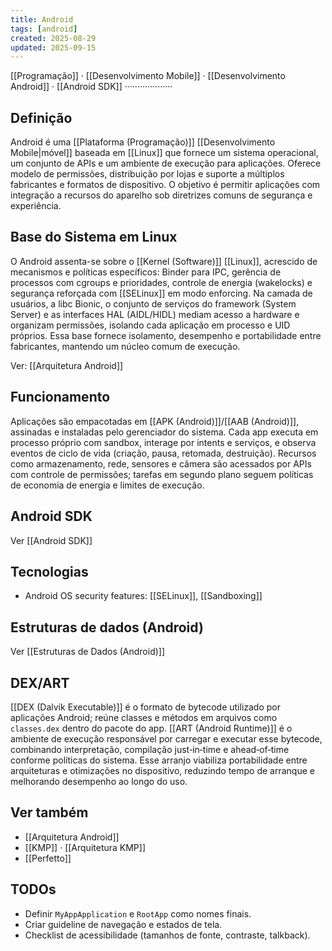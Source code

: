 ```yaml
---
title: Android
tags: [android]
created: 2025-08-29
updated: 2025-09-15
---
```

[[Programação]] · [[Desenvolvimento Mobile]] · [[Desenvolvimento Android]] · [[Android SDK]] ···················

## Definição

Android é uma [[Plataforma (Programação)]] [[Desenvolvimento Mobile|móvel]] baseada em [[Linux]] que fornece um sistema operacional, um conjunto de APIs e um ambiente de execução para aplicações. Oferece modelo de permissões, distribuição por lojas e suporte a múltiplos fabricantes e formatos de dispositivo. O objetivo é permitir aplicações com integração a recursos do aparelho sob diretrizes comuns de segurança e experiência.

## Base do Sistema em Linux

O Android assenta-se sobre o [[Kernel (Software)]] [[Linux]], acrescido de mecanismos e políticas específicos: Binder para IPC, gerência de processos com cgroups e prioridades, controle de energia (wakelocks) e segurança reforçada com [[SELinux]] em modo enforcing. Na camada de usuários, a libc Bionic, o conjunto de serviços do framework (System Server) e as interfaces HAL (AIDL/HIDL) mediam acesso a hardware e organizam permissões, isolando cada aplicação em processo e UID próprios. Essa base fornece isolamento, desempenho e portabilidade entre fabricantes, mantendo um núcleo comum de execução.

Ver: [[Arquitetura Android]]

## Funcionamento

Aplicações são empacotadas em [[APK (Android)]]/[[AAB (Android)]], assinadas e instaladas pelo gerenciador do sistema. Cada app executa em processo próprio com sandbox, interage por intents e serviços, e observa eventos de ciclo de vida (criação, pausa, retomada, destruição). Recursos como armazenamento, rede, sensores e câmera são acessados por APIs com controle de permissões; tarefas em segundo plano seguem políticas de economia de energia e limites de execução.

## Android SDK

Ver [[Android SDK]]

## Tecnologias

* Android OS security features: [[SELinux]], [[Sandboxing]]

## Estruturas de dados (Android)

Ver [[Estruturas de Dados (Android)]]

## DEX/ART

[[DEX (Dalvik Executable)]] é o formato de bytecode utilizado por aplicações Android; reúne classes e métodos em arquivos como `classes.dex` dentro do pacote do app. [[ART (Android Runtime)]] é o ambiente de execução responsável por carregar e executar esse bytecode, combinando interpretação, compilação just‑in‑time e ahead‑of‑time conforme políticas do sistema. Esse arranjo viabiliza portabilidade entre arquiteturas e otimizações no dispositivo, reduzindo tempo de arranque e melhorando desempenho ao longo do uso.



## Ver também
- [[Arquitetura Android]]
- [[KMP]] · [[Arquitetura KMP]]
- [[Perfetto]]

## TODOs
- Definir `MyAppApplication` e `RootApp` como nomes finais.
- Criar guideline de navegação e estados de tela.
- Checklist de acessibilidade (tamanhos de fonte, contraste, talkback).
